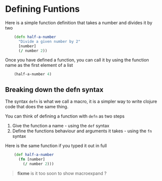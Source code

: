 # Defining Funtions

  Here is a simple function definition that takes a number and divides it by two

```clojure
    (defn half-a-number 
      "Divide a given number by 2"
      [number]
      (/ number 2))
```

  Once you have defined a function, you can call it by using the function name as the first element of a list

```Clojure
    (half-a-number 4)
```

## Breaking down the defn syntax  

  The syntax `defn` is what we call a macro, it is a simpler way to write clojure code that does the same thing.  
  
  You can think of defining a function with `defn` as two steps
  
  1) Give the function a name - using the `def` syntax
  2) Define the functions behaviour and arguments it takes - using the `fn` syntax

  Here is the same function if you typed it out in full
  
```clojure
    (def half-a-number
      (fn [number]
        (/ number 2)))
```

> **fixme** is it too soon to show macroexpand ?
